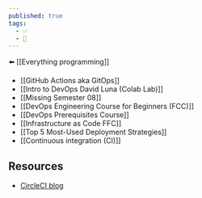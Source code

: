 ```yaml
---
published: true
tags:
  - ✅
  - 🧭
---
```

⬅️ [[Everything programming]]

- [[GitHub Actions aka GitOps]]
- [[Intro to DevOps David Luna (Colab Lab)]]
- [[Missing Semester 08]]
- [[DevOps Engineering Course for Beginners (FCC)]]
- [[DevOps Prerequisites Course]]
- [[Infrastructure as Code FFC]]
- [[Top 5 Most-Used Deployment Strategies]]
- [[Continuous integration (CI)]]

## Resources
- [CircleCI blog](https://circleci.com/blog/)
